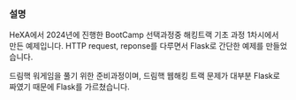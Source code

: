 ### 설명
HeXA에서 2024년에 진행한 BootCamp 선택과정중 해킹트랙 기초 과정 1차시에서 만든 예제입니다.
HTTP request, reponse를 다루면서 Flask로 간단한 예제를 만들었습니다.

드림핵 워게임을 풀기 위한 준비과정이며, 드림핵 웹해킹 트랙 문제가 대부분 Flask로 짜였기 때문에 Flask를 가르쳤습니다.

